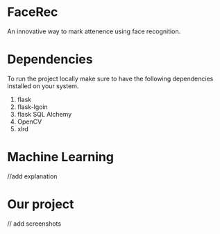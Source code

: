 # FaceRec
An innovative way to mark attenence using face recognition.

# Dependencies

To run the project locally make sure to have the following dependencies installed on your system.

1. flask
2. flask-lgoin
3. flask SQL Alchemy
4. OpenCV
5. xlrd

# Machine Learning
//add explanation

# Our project
 // add screenshots
